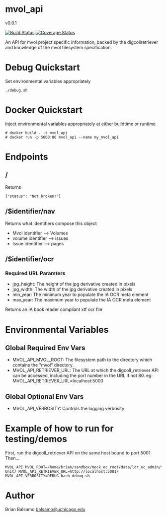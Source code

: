 # mvol_api

v0.0.1

[![Build Status](https://travis-ci.org/uchicago-library/mvol_api.svg?branch=master)](https://travis-ci.org/uchicago-library/mvol_api) [![Coverage Status](https://coveralls.io/repos/github/uchicago-library/mvol_api/badge.svg?branch=master)](https://coveralls.io/github/uchicago-library/mvol_api?branch=master)

An API for mvol project specific information, backed by the digcollretriever and knowledge of the mvol filesystem specification.

# Debug Quickstart
Set environmental variables appropriately
```
./debug.sh
```

# Docker Quickstart
Inject environmental variables appropriately at either buildtime or runtime
```
# docker build . -t mvol_api
# docker run -p 5000:80 mvol_api --name my_mvol_api
```

# Endpoints
## /
Returns 

```
{"status": "Not broken!"}
```

## /$identifier/nav

Returns what identifiers compose this object
* Mvol identifier --> Volumes
* volume identifier --> issues
* Issue identifier --> pages

## /$identifier/ocr

### Required URL Paramters
* jpg_height: The height of the jpg derivative created in pixels
* jpg_width: The width of the jpg derivative created in pixels
* min_year: The minimum year to populate the IA OCR meta element
* max_year: The maximum year to populate the IA OCR meta element

Returns an IA book reader compliant xtf ocr file

# Environmental Variables
## Global Required Env Vars
* MVOL_API_MVOL_ROOT: The filesystem path to the directory which contains the "mvol" directory.
* MVOL_API_RETRIEVER_URL: The URL at which the digcoll_retriever API can be accessed, including the port number in the URL if not 80. eg: MVOL_API_RETRIEVER_URL=localhost:5000

## Global Optional Env Vars
* MVOL_API_VERBOSITY: Controls the logging verbosity 

# Example of how to run for testing/demos
First, run the digcoll_retriever API on the same host bound to port 5001. Then...
```
MVOL_API_MVOL_ROOT=/home/brian/sandbox/mock_oc_root/data/ldr_oc_admin/files/Preservation\ Unit/ MVOL_API_RETRIEVER_URL=http://localhost:5001/ MVOL_API_VERBOSITY=DEBUG bash debug.sh
```


# Author
Brian Balsamo <balsamo@uchicago.edu>
